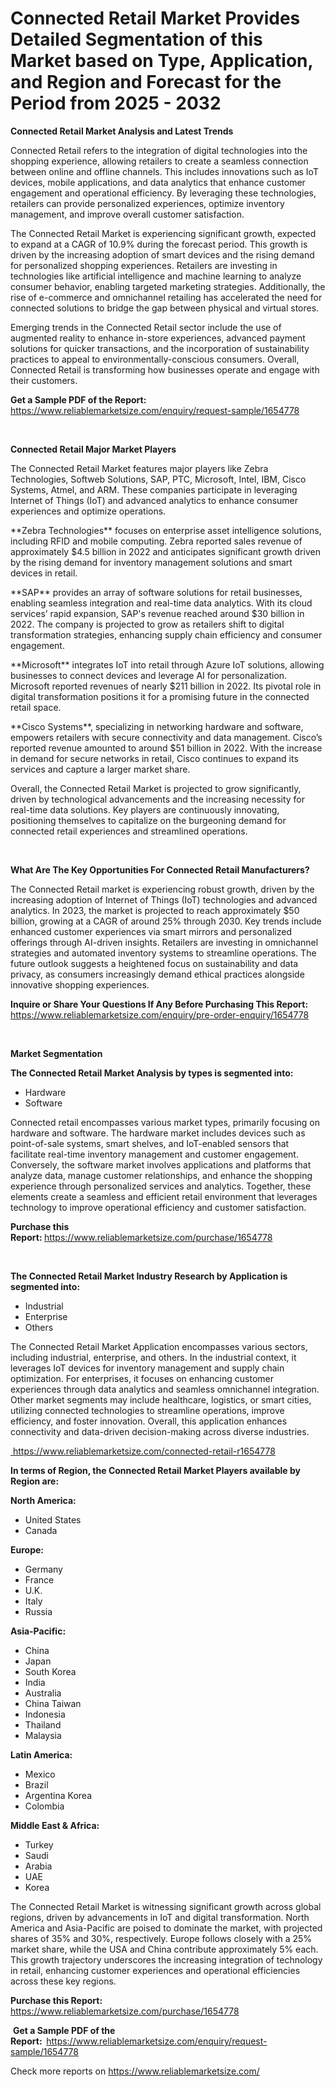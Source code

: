 <p><h1>Connected Retail Market Provides Detailed Segmentation of this Market based on Type, Application, and Region and Forecast for the Period from 2025 - 2032</h1></p><p><strong>Connected Retail Market Analysis and Latest Trends</strong></p>
<p><p>Connected Retail refers to the integration of digital technologies into the shopping experience, allowing retailers to create a seamless connection between online and offline channels. This includes innovations such as IoT devices, mobile applications, and data analytics that enhance customer engagement and operational efficiency. By leveraging these technologies, retailers can provide personalized experiences, optimize inventory management, and improve overall customer satisfaction.</p><p>The Connected Retail Market is experiencing significant growth, expected to expand at a CAGR of 10.9% during the forecast period. This growth is driven by the increasing adoption of smart devices and the rising demand for personalized shopping experiences. Retailers are investing in technologies like artificial intelligence and machine learning to analyze consumer behavior, enabling targeted marketing strategies. Additionally, the rise of e-commerce and omnichannel retailing has accelerated the need for connected solutions to bridge the gap between physical and virtual stores.</p><p>Emerging trends in the Connected Retail sector include the use of augmented reality to enhance in-store experiences, advanced payment solutions for quicker transactions, and the incorporation of sustainability practices to appeal to environmentally-conscious consumers. Overall, Connected Retail is transforming how businesses operate and engage with their customers.</p></p>
<p><strong>Get a Sample PDF of the Report:&nbsp;</strong> <a href="https://www.reliablemarketsize.com/enquiry/request-sample/1654778?utm_campaign=2808&utm_medium=2&utm_source=Github&utm_content=ia&utm_term=06032025&utm_id=connected-retail">https://www.reliablemarketsize.com/enquiry/request-sample/1654778</a></p>
<p>&nbsp;</p>
<p><strong>Connected Retail Major Market Players</strong></p>
<p><p>The Connected Retail Market features major players like Zebra Technologies, Softweb Solutions, SAP, PTC, Microsoft, Intel, IBM, Cisco Systems, Atmel, and ARM. These companies participate in leveraging Internet of Things (IoT) and advanced analytics to enhance consumer experiences and optimize operations.</p><p>**Zebra Technologies** focuses on enterprise asset intelligence solutions, including RFID and mobile computing. Zebra reported sales revenue of approximately $4.5 billion in 2022 and anticipates significant growth driven by the rising demand for inventory management solutions and smart devices in retail.</p><p>**SAP** provides an array of software solutions for retail businesses, enabling seamless integration and real-time data analytics. With its cloud services’ rapid expansion, SAP's revenue reached around $30 billion in 2022. The company is projected to grow as retailers shift to digital transformation strategies, enhancing supply chain efficiency and consumer engagement.</p><p>**Microsoft** integrates IoT into retail through Azure IoT solutions, allowing businesses to connect devices and leverage AI for personalization. Microsoft reported revenues of nearly $211 billion in 2022. Its pivotal role in digital transformation positions it for a promising future in the connected retail space.</p><p>**Cisco Systems**, specializing in networking hardware and software, empowers retailers with secure connectivity and data management. Cisco’s reported revenue amounted to around $51 billion in 2022. With the increase in demand for secure networks in retail, Cisco continues to expand its services and capture a larger market share.</p><p>Overall, the Connected Retail Market is projected to grow significantly, driven by technological advancements and the increasing necessity for real-time data solutions. Key players are continuously innovating, positioning themselves to capitalize on the burgeoning demand for connected retail experiences and streamlined operations.</p></p>
<p>&nbsp;</p>
<p><strong>What Are The Key Opportunities For Connected Retail Manufacturers?</strong></p>
<p><p>The Connected Retail market is experiencing robust growth, driven by the increasing adoption of Internet of Things (IoT) technologies and advanced analytics. In 2023, the market is projected to reach approximately $50 billion, growing at a CAGR of around 25% through 2030. Key trends include enhanced customer experiences via smart mirrors and personalized offerings through AI-driven insights. Retailers are investing in omnichannel strategies and automated inventory systems to streamline operations. The future outlook suggests a heightened focus on sustainability and data privacy, as consumers increasingly demand ethical practices alongside innovative shopping experiences.</p></p>
<p><strong>Inquire or Share Your Questions If Any Before Purchasing This Report:</strong> <a href="https://www.reliablemarketsize.com/enquiry/pre-order-enquiry/1654778?utm_campaign=2808&utm_medium=2&utm_source=Github&utm_content=ia&utm_term=06032025&utm_id=connected-retail">https://www.reliablemarketsize.com/enquiry/pre-order-enquiry/1654778</a></p>
<p>&nbsp;</p>
<p><strong>Market Segmentation</strong></p>
<p><strong>The Connected Retail Market Analysis by types is segmented into:</strong></p>
<p><ul><li>Hardware</li><li>Software</li></ul></p>
<p><p>Connected retail encompasses various market types, primarily focusing on hardware and software. The hardware market includes devices such as point-of-sale systems, smart shelves, and IoT-enabled sensors that facilitate real-time inventory management and customer engagement. Conversely, the software market involves applications and platforms that analyze data, manage customer relationships, and enhance the shopping experience through personalized services and analytics. Together, these elements create a seamless and efficient retail environment that leverages technology to improve operational efficiency and customer satisfaction.</p></p>
<p><strong>Purchase this Report:&nbsp;</strong><a href="https://www.reliablemarketsize.com/purchase/1654778?utm_campaign=2808&utm_medium=2&utm_source=Github&utm_content=ia&utm_term=06032025&utm_id=connected-retail">https://www.reliablemarketsize.com/purchase/1654778</a></p>
<p>&nbsp;</p>
<p><strong>The Connected Retail Market Industry Research by Application is segmented into:</strong></p>
<p><ul><li>Industrial</li><li>Enterprise</li><li>Others</li></ul></p>
<p><p>The Connected Retail Market Application encompasses various sectors, including industrial, enterprise, and others. In the industrial context, it leverages IoT devices for inventory management and supply chain optimization. For enterprises, it focuses on enhancing customer experiences through data analytics and seamless omnichannel integration. Other market segments may include healthcare, logistics, or smart cities, utilizing connected technologies to streamline operations, improve efficiency, and foster innovation. Overall, this application enhances connectivity and data-driven decision-making across diverse industries.</p></p>
<p><a href="https://www.reliablemarketsize.com/connected-retail-r1654778?utm_campaign=2808&utm_medium=2&utm_source=Github&utm_content=ia&utm_term=06032025&utm_id=connected-retail">&nbsp;https://www.reliablemarketsize.com/connected-retail-r1654778</a></p>
<p><strong>In terms of Region, the Connected Retail Market Players available by Region are:</strong></p>
<p>
    <p> <strong> North America: </strong>
        <ul>
            <li>United States</li>
            <li>Canada</li>
        </ul>
        </p> 
    <p> <strong> Europe: </strong>
        <ul>
            <li>Germany</li>
            <li>France</li>
            <li>U.K.</li>
            <li>Italy</li>
            <li>Russia</li>
        </ul>
        </p> 
    <p> <strong> Asia-Pacific: </strong>
        <ul>
            <li>China</li>
            <li>Japan</li>
            <li>South Korea</li>
            <li>India</li>
            <li>Australia</li>
            <li>China Taiwan</li>
            <li>Indonesia</li>
            <li>Thailand</li>
            <li>Malaysia</li>
        </ul>
        </p> 
    <p> <strong> Latin America: </strong>
        <ul>
            <li>Mexico</li>
            <li>Brazil</li>
            <li>Argentina Korea</li>
            <li>Colombia</li>
        </ul>
        </p> 
    <p> <strong> Middle East & Africa: </strong>
        <ul>
            <li>Turkey</li>
            <li>Saudi</li>
            <li>Arabia</li>
            <li>UAE</li>
            <li>Korea</li>
        </ul>
    </p>
    </p>
<p><p>The Connected Retail Market is witnessing significant growth across global regions, driven by advancements in IoT and digital transformation. North America and Asia-Pacific are poised to dominate the market, with projected shares of 35% and 30%, respectively. Europe follows closely with a 25% market share, while the USA and China contribute approximately 5% each. This growth trajectory underscores the increasing integration of technology in retail, enhancing customer experiences and operational efficiencies across these key regions.</p></p>
<p><strong>Purchase this Report: </strong><a href="https://www.reliablemarketsize.com/purchase/1654778?utm_campaign=2808&utm_medium=2&utm_source=Github&utm_content=ia&utm_term=06032025&utm_id=connected-retail">https://www.reliablemarketsize.com/purchase/1654778</a></p>
<p>&nbsp;<strong>Get a Sample PDF of the Report:&nbsp;&nbsp;</strong><a href="https://www.reliablemarketsize.com/enquiry/request-sample/1654778?utm_campaign=2808&utm_medium=2&utm_source=Github&utm_content=ia&utm_term=06032025&utm_id=connected-retail">https://www.reliablemarketsize.com/enquiry/request-sample/1654778</a></p>
<p><strong></strong></p>
<p>Check more reports on <a href="https://www.reliablemarketsize.com/?utm_campaign=2808&utm_medium=2&utm_source=Github&utm_content=ia&utm_term=06032025&utm_id=connected-retail">https://www.reliablemarketsize.com/</a></p>